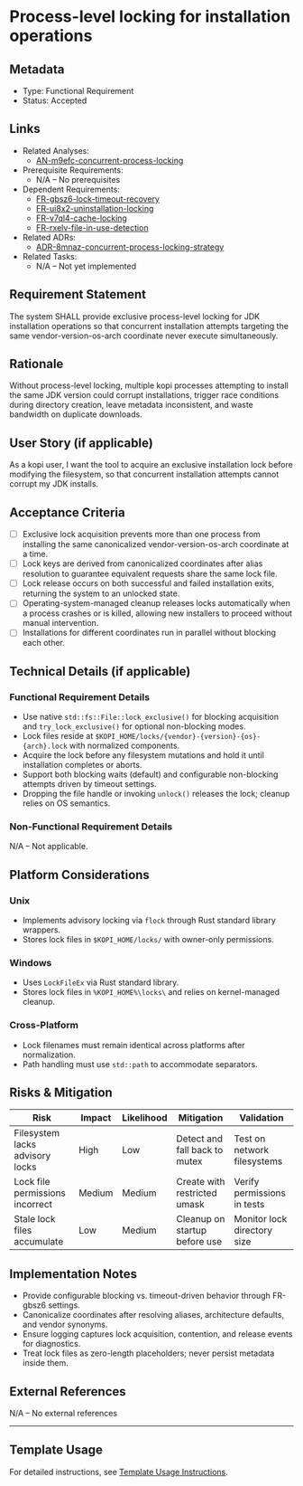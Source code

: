 # Process-level locking for installation operations

## Metadata

- Type: Functional Requirement
- Status: Accepted
  <!-- Proposed: Under discussion | Accepted: Approved for implementation | Implemented: Code complete | Verified: Tests passing | Deprecated: No longer applicable -->

## Links

- Related Analyses:
  - [AN-m9efc-concurrent-process-locking](../analysis/AN-m9efc-concurrent-process-locking.md)
- Prerequisite Requirements:
  - N/A – No prerequisites
- Dependent Requirements:
  - [FR-gbsz6-lock-timeout-recovery](../requirements/FR-gbsz6-lock-timeout-recovery.md)
  - [FR-ui8x2-uninstallation-locking](../requirements/FR-ui8x2-uninstallation-locking.md)
  - [FR-v7ql4-cache-locking](../requirements/FR-v7ql4-cache-locking.md)
  - [FR-rxelv-file-in-use-detection](../requirements/FR-rxelv-file-in-use-detection.md)
- Related ADRs:
  - [ADR-8mnaz-concurrent-process-locking-strategy](../adr/ADR-8mnaz-concurrent-process-locking-strategy.md)
- Related Tasks:
  - N/A – Not yet implemented

## Requirement Statement

The system SHALL provide exclusive process-level locking for JDK installation operations so that concurrent installation attempts targeting the same vendor-version-os-arch coordinate never execute simultaneously.

## Rationale

Without process-level locking, multiple kopi processes attempting to install the same JDK version could corrupt installations, trigger race conditions during directory creation, leave metadata inconsistent, and waste bandwidth on duplicate downloads.

## User Story (if applicable)

As a kopi user, I want the tool to acquire an exclusive installation lock before modifying the filesystem, so that concurrent installation attempts cannot corrupt my JDK installs.

## Acceptance Criteria

- [ ] Exclusive lock acquisition prevents more than one process from installing the same canonicalized vendor-version-os-arch coordinate at a time.
- [ ] Lock keys are derived from canonicalized coordinates after alias resolution to guarantee equivalent requests share the same lock file.
- [ ] Lock release occurs on both successful and failed installation exits, returning the system to an unlocked state.
- [ ] Operating-system-managed cleanup releases locks automatically when a process crashes or is killed, allowing new installers to proceed without manual intervention.
- [ ] Installations for different coordinates run in parallel without blocking each other.

## Technical Details (if applicable)

### Functional Requirement Details

- Use native `std::fs::File::lock_exclusive()` for blocking acquisition and `try_lock_exclusive()` for optional non-blocking modes.
- Lock files reside at `$KOPI_HOME/locks/{vendor}-{version}-{os}-{arch}.lock` with normalized components.
- Acquire the lock before any filesystem mutations and hold it until installation completes or aborts.
- Support both blocking waits (default) and configurable non-blocking attempts driven by timeout settings.
- Dropping the file handle or invoking `unlock()` releases the lock; cleanup relies on OS semantics.

### Non-Functional Requirement Details

N/A – Not applicable.

## Platform Considerations

### Unix

- Implements advisory locking via `flock` through Rust standard library wrappers.
- Stores lock files in `$KOPI_HOME/locks/` with owner-only permissions.

### Windows

- Uses `LockFileEx` via Rust standard library.
- Stores lock files in `%KOPI_HOME%\locks\` and relies on kernel-managed cleanup.

### Cross-Platform

- Lock filenames must remain identical across platforms after normalization.
- Path handling must use `std::path` to accommodate separators.

## Risks & Mitigation

| Risk                            | Impact | Likelihood | Mitigation                    | Validation                  |
| ------------------------------- | ------ | ---------- | ----------------------------- | --------------------------- |
| Filesystem lacks advisory locks | High   | Low        | Detect and fall back to mutex | Test on network filesystems |
| Lock file permissions incorrect | Medium | Medium     | Create with restricted umask  | Verify permissions in tests |
| Stale lock files accumulate     | Low    | Medium     | Cleanup on startup before use | Monitor lock directory size |

## Implementation Notes

- Provide configurable blocking vs. timeout-driven behavior through FR-gbsz6 settings.
- Canonicalize coordinates after resolving aliases, architecture defaults, and vendor synonyms.
- Ensure logging captures lock acquisition, contention, and release events for diagnostics.
- Treat lock files as zero-length placeholders; never persist metadata inside them.

## External References

N/A – No external references

---

## Template Usage

For detailed instructions, see [Template Usage Instructions](../templates/README.md#individual-requirement-template-requirementsmd).
